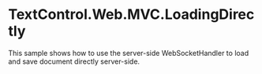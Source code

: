 # TextControl.Web.MVC.LoadingDirectly
This sample shows how to use the server-side WebSocketHandler to load and save document directly server-side.
